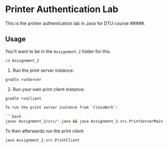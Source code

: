 # Printer Authentication Lab

This is the printer authentication lab in Java for DTU course #####.

## Usage

You'll want to be in the `Assignment_2` folder for this.

```bash
cd Assignment_2
```

1. Run the print server instance:

```bash
gradle runServer
```

2. Run your own print client instance:

````bash
gradle runClient

To run the print server instance from `ClassWork`:

```bash
javac Assignment_2/src/*.java && java Assignment_2.src.PrintServerMain
````

To then afterwards run the print client

```bash
java Assignment_2.src.PrintClient
```
